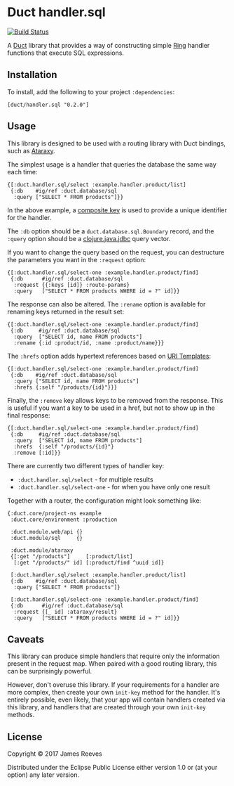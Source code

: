 # Duct handler.sql

[![Build Status](https://travis-ci.org/duct-framework/handler.sql.svg?branch=master)](https://travis-ci.org/duct-framework/handler.sql)

A [Duct][] library that provides a way of constructing simple [Ring][]
handler functions that execute SQL expressions.

[duct]: https://github.com/duct-framework/duct
[ring]: https://github.com/ring-clojure/ring

## Installation

To install, add the following to your project `:dependencies`:

    [duct/handler.sql "0.2.0"]

## Usage

This library is designed to be used with a routing library with Duct
bindings, such as [Ataraxy][].

The simplest usage is a handler that queries the database the same way
each time:

```edn
{[:duct.handler.sql/select :example.handler.product/list]
 {:db    #ig/ref :duct.database/sql
  :query ["SELECT * FROM products"]}}
```

In the above example, a [composite key][] is used to provide a unique
identifier for the handler.

The `:db` option should be a `duct.database.sql.Boundary` record, and
the `:query` option should be a [clojure.java.jdbc][] query vector.

If you want to change the query based on the request, you can
destructure the parameters you want in the `:request` option:

```edn
{[:duct.handler.sql/select-one :example.handler.product/find]
 {:db      #ig/ref :duct.database/sql
  :request {{:keys [id]} :route-params}
  :query   ["SELECT * FROM products WHERE id = ?" id]}}
```

The response can also be altered. The `:rename` option is available
for renaming keys returned in the result set:

```edn
{[:duct.handler.sql/select-one :example.handler.product/find]
 {:db     #ig/ref :duct.database/sql
  :query  ["SELECT id, name FROM products"]
  :rename {:id :product/id, :name :product/name}}}
```

The `:hrefs` option adds hypertext references based on [URI
Templates][]:

```edn
{[:duct.handler.sql/select-one :example.handler.product/find]
 {:db    #ig/ref :duct.database/sql
  :query ["SELECT id, name FROM products"]
  :hrefs {:self "/products/{id}"}}}
```

Finally, the `:remove` key allows keys to be removed from the
response. This is useful if you want a key to be used in a href, but
not to show up in the final response:

```edn
{[:duct.handler.sql/select-one :example.handler.product/find]
 {:db     #ig/ref :duct.database/sql
  :query  ["SELECT id, name FROM products"]
  :hrefs  {:self "/products/{id}"}
  :remove [:id]}}
```

There are currently two different types of handler key:

* `:duct.handler.sql/select`     - for multiple results
* `:duct.handler.sql/select-one` - for when you have only one result

Together with a router, the configuration might look something like:

```edn
{:duct.core/project-ns example
 :duct.core/environment :production

 :duct.module.web/api {}
 :duct.module/sql     {}

 :duct.module/ataraxy
 {[:get "/products"]     [:product/list]
  [:get "/products/" id] [:product/find ^uuid id]}

 [:duct.handler.sql/select :example.handler.product/list]
 {:db    #ig/ref :duct.database/sql
  :query ["SELECT * FROM products"]}

 [:duct.handler.sql/select-one :example.handler.product/find]
 {:db      #ig/ref :duct.database/sql
  :request {[_ id] :ataraxy/result}
  :query   ["SELECT * FROM products WHERE id = ?" id]}}
```

[ataraxy]: https://github.com/duct-framework/module.ataraxy
[composite key]: https://github.com/weavejester/integrant#composite-keys
[clojure.java.jdbc]: https://github.com/clojure/java.jdbc
[uri templates]: https://tools.ietf.org/html/rfc6570

## Caveats

This library can produce simple handlers that require only the
information present in the request map. When paired with a good
routing library, this can be surprisingly powerful.

However, don't overuse this library. If your requirements for a
handler are more complex, then create your own `init-key` method for
the handler. It's entirely possible, even likely, that your app will
contain handlers created via this library, and handlers that are
created through your own `init-key` methods.

## License

Copyright © 2017 James Reeves

Distributed under the Eclipse Public License either version 1.0 or (at
your option) any later version.
